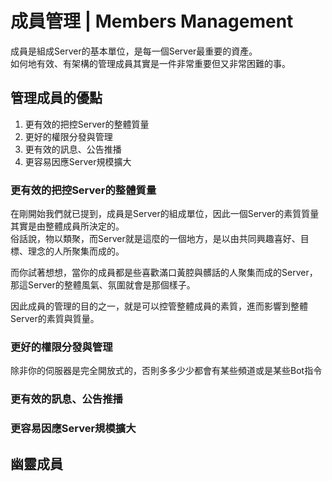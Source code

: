 # 成員管理 | Members Management
成員是組成Server的基本單位，是每一個Server最重要的資產。<br>
如何地有效、有架構的管理成員其實是一件非常重要但又非常困難的事。

## 管理成員的優點
1. 更有效的把控Server的整體質量
2. 更好的權限分發與管理
3. 更有效的訊息、公告推播
4. 更容易因應Server規模擴大

### 更有效的把控Server的整體質量
在剛開始我們就已提到，成員是Server的組成單位，因此一個Server的素質質量其實是由整體成員所決定的。<br>
俗話說，物以類聚，而Server就是這麼的一個地方，是以由共同興趣喜好、目標、理念的人所聚集而成的。

而你試著想想，當你的成員都是些喜歡滿口黃腔與髒話的人聚集而成的Server，那這Server的整體風氣、氛圍就會是那個樣子。

因此成員的管理的目的之一，就是可以控管整體成員的素質，進而影響到整體Server的素質與質量。

### 更好的權限分發與管理
除非你的伺服器是完全開放式的，否則多多少少都會有某些頻道或是某些Bot指令

### 更有效的訊息、公告推播

### 更容易因應Server規模擴大

## 幽靈成員

